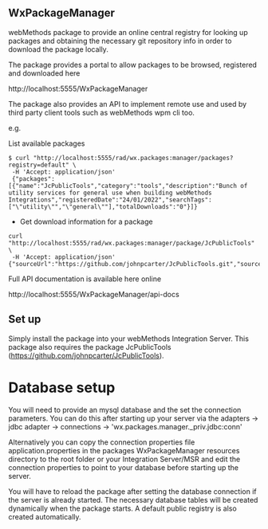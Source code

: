 ## WxPackageManager

webMethods package to provide an online central registry for looking up packages and obtaining the necessary git repository info in order to download the package locally.

The package provides a portal to allow packages to be browsed, registered and downloaded here

http://localhost:5555/WxPackageManager

The package also provides an API to implement remote use and used by third party client tools such as webMethods wpm cli too.

e.g.

List available packages
```
$ curl "http://localhost:5555/rad/wx.packages:manager/packages?registry=default" \
 -H 'Accept: application/json'
 {"packages":[{"name":"JcPublicTools","category":"tools","description":"Bunch of utility services for general use when building webMethods Integrations","registeredDate":"24/01/2022","searchTags":["\"utility\"","\"general\""],"totalDownloads":"0"}]}
 ```
 
 * Get download information for a package
 ```
 curl "http://localhost:5555/rad/wx.packages:manager/package/JcPublicTools" \
  -H 'Accept: application/json'
 {"sourceUrl":"https://github.com/johnpcarter/JcPublicTools.git","sourceUserId":null,"sourceToken":null,"trustLevel":null,"isSigned":false,"reason":null,"isValid":false}         
 ```
 
 Full API documentation is available here online 
 
 http://localhost:5555/WxPackageManager/api-docs
 
 ## Set up
 Simply install the package into your webMethods Integration Server. This package also requires the package JcPublicTools (https://github.com/johnpcarter/JcPublicTools).
 
 # Database setup
 
 You will need to provide an mysql database and the set the connection parameters. You can do this after starting up your server via the adapters -> jdbc adapter -> connections -> 'wx.packages.manager._priv.jdbc:conn'
 
 Alternatively you can copy the connection properties file application.properties in the packages WxPackageManager resources directory to the root folder or your Integration Server/MSR and edit the connection properties to point to your database before starting up the server.
 
 You will have to reload the package after setting the database connection if the server is already started. The necessary database tables will be created dynamically when the package starts. A default public registry is also created automatically.
 